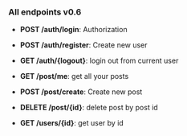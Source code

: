 ### All endpoints v0.6

- **POST /auth/login**: Authorization 
- **POST /auth/register**: Create new user
- **GET /auth/{logout}**: login out from current user

- **GET /post/me**: get all your posts
- **POST /post/create**: Create new post
- **DELETE /post/{id}**: delete post by post id
- **GET /users/{id}**: get user by id
